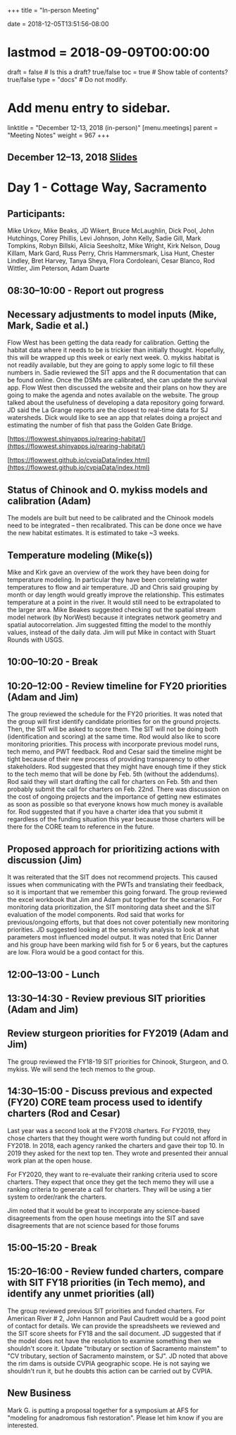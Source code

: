 +++
title = "In-person Meeting"

date = 2018-12-05T13:51:56-08:00
# lastmod = 2018-09-09T00:00:00

draft = false  # Is this a draft? true/false
toc = true  # Show table of contents? true/false
type = "docs"  # Do not modify.

# Add menu entry to sidebar.
linktitle = "December 12-13, 2018 (in-person)"
[menu.meetings]
  parent = "Meeting Notes"
  weight = 967
+++

## December 12–13, 2018 [Slides](https://s3-us-west-2.amazonaws.com/cvpia-meeting-slides/SIT+December+2018.pdf)

# Day 1 - Cottage Way, Sacramento

## Participants:
Mike Urkov, Mike Beaks, JD Wikert, Bruce McLaughlin, Dick Pool, John Hutchings, Corey Phillis, Levi Johnson, John Kelly, Sadie Gill, Mark Tompkins, Robyn Billski, Alicia Seesholtz, Mike Wright, Kirk Nelson, Doug Killam, Mark Gard, Russ Perry, Chris Hammersmark, Lisa Hunt, Chester Lindley, Bret Harvey, Tanya Sheya, Flora Cordoleani, Cesar Blanco, Rod Wittler, Jim Peterson, Adam Duarte

## 08:30–10:00  -   Report out progress

## Necessary adjustments to model inputs (Mike, Mark, Sadie et al.)

Flow West has been getting the data ready for calibration. Getting the habitat data where it needs to be is trickier than initially thought. Hopefully, this will be wrapped up this week or early next week. O. mykiss habitat is not readily available, but they are going to apply some logic to fill these numbers in. Sadie reviewed the SIT apps and the R documentation that can be found online. Once the DSMs are calibrated, she can update the survival app. Flow West then discussed the website and their plans on how they are going to make the agenda and notes available on the website. The group talked about the usefulness of developing a data repository going forward. JD said the La Grange reports are the closest to real-time data for SJ watersheds. Dick would like to see an app that relates doing a project and estimating the number of fish that pass the Golden Gate Bridge.

[https://flowwest.shinyapps.io/rearing-habitat/](https://flowwest.shinyapps.io/rearing-habitat/)

[https://flowwest.github.io/cvpiaData/index.html](https://flowwest.github.io/cvpiaData/index.html)

## Status of Chinook and O. mykiss models and calibration (Adam)

The models are built but need to be calibrated and the Chinook models need to be integrated – then recalibrated. This can be done once we have the new habitat estimates. It is estimated to take ~3 weeks.

## Temperature modeling (Mike(s)) 

Mike and Kirk gave an overview of the work they have been doing for temperature modeling. In particular they have been correlating water temperatures to flow and air temperature. JD and Chris said grouping by month or day length would greatly improve the relationship. This estimates temperature at a point in the river. It would still need to be extrapolated to the larger area. Mike Beakes suggested checking out the spatial stream model network (by NorWest) because it integrates network geometry and spatial autocorrelation. Jim suggested fitting the model to the monthly values, instead of the daily data. Jim will put Mike in contact with Stuart Rounds with USGS.

## 10:00–10:20    -    Break

## 10:20–12:00   -     Review timeline for FY20 priorities (Adam and Jim)

The group reviewed the schedule for the FY20 priorities. It was noted that the group will first identify candidate priorities for on the ground projects. Then, the SIT will be asked to score them. The SIT will not be doing both (identification and scoring) at the same time. Rod would also like to score monitoring priorities. This process with incorporate previous model runs, tech memo, and PWT feedback. Rod and Cesar said the timeline might be tight because of their new process of providing transparency to other stakeholders. Rod suggested that they might have enough time if they stick to the tech memo that will be done by Feb. 5th (without the addendums). Rod said they will start drafting the call for charters on Feb. 5th and then probably submit the call for charters on Feb. 22nd. There was discussion on the cost of ongoing projects and the importance of getting new estimates as soon as possible so that everyone knows how much money is available for. Rod suggested that if you have a charter idea that you submit it regardless of the funding situation this year because those charters will be there for the CORE team to reference in the future.

## Proposed approach for prioritizing actions with discussion (Jim)

It was reiterated that the SIT does not recommend projects. This caused issues when communicating with the PWTs and translating their feedback, so it is important that we remember this going forward. The group reviewed the excel workbook that Jim and Adam put together for the scenarios. For monitoring data prioritization, the SIT monitoring data sheet and the SIT evaluation of the model components. Rod said that works for previous/ongoing efforts, but that does not cover potentially new monitoring priorities. JD suggested looking at the sensitivity analysis to look at what parameters most influenced model output. It was noted that Eric Danner and his group have been marking wild fish for 5 or 6 years, but the captures are low. Flora would be a good contact for this.

## 12:00–13:00   -     Lunch

## 13:30–14:30    -    Review previous SIT priorities (Adam and Jim)

## Review sturgeon priorities for FY2019 (Adam and Jim)

The group reviewed the FY18-19 SIT priorities for Chinook, Sturgeon, and O. mykiss. We will send the tech memos to the group.

## 14:30–15:00    -    Discuss previous and expected (FY20) CORE team process used to identify charters (Rod and Cesar)

Last year was a second look at the FY2018 charters. For FY2019, they chose charters that they thought were worth funding but could not afford in FY2018. In 2018, each agency ranked the charters and gave their top 10. In 2019 they asked for the next top ten. They wrote and presented their annual work plan at the open house.

For FY2020, they want to re-evaluate their ranking criteria used to score charters. They expect that once they get the tech memo they will use a ranking criteria to generate a call for charters. They will be using a tier system to order/rank the charters.

Jim noted that it would be great to incorporate any science-based disagreements from the open house meetings into the SIT and save disagreements that are not science based for those forums

## 15:00–15:20  -      Break

## 15:20–16:00   -     Review funded charters, compare with SIT FY18 priorities (in Tech memo), and identify any unmet priorities (all)

The group reviewed previous SIT priorities and funded charters. For American River # 2, John Hannon and Paul Caudrett would be a good point of contact for details. We can provide the spreadsheets we reviewed and the SIT score sheets for FY18 and the sail document. JD suggested that if the model does not have the resolution to examine something then we shouldn&#39;t score it. Update &quot;tributary or section of Sacramento mainstem&quot; to &quot;CV tributary, section of Sacramento mainstem, or SJ&quot;. JD noted that above the rim dams is outside CVPIA geographic scope. He is not saying we shouldn&#39;t run it, but he doubts this action can be carried out by CVPIA.

## New Business 

Mark G. is putting a proposal together for a symposium at AFS for &quot;modeling for anadromous fish restoration&quot;.  Please let him know if you are interested.